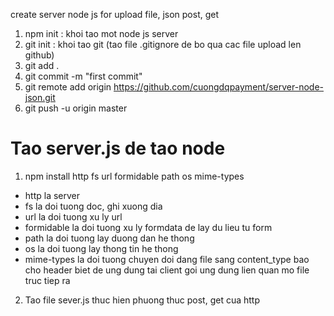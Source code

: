 create server node js for upload file, json post, get
1. npm init : khoi tao mot node js server
2. git init : khoi tao git (tao file .gitignore de bo qua cac file upload len github)
3. git add .
4. git commit -m "first commit"
5. git remote add origin https://github.com/cuongdqpayment/server-node-json.git
6. git push -u origin master


# Tao server.js de tao node 
1. npm install http fs url formidable path os mime-types
- http la server
- fs la doi tuong doc, ghi xuong dia
- url la doi tuong xu ly url 
- formidable la doi tuong xu ly formdata de lay du lieu tu form 
- path la doi tuong lay duong dan he thong
- os la doi tuong lay thong tin he thong
- mime-types la doi tuong chuyen doi dang file sang content_type bao cho header biet de ung dung tai client goi ung dung lien quan mo file truc tiep ra

2. Tao file sever.js thuc hien phuong thuc post, get cua http

